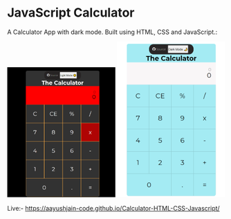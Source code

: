 # JavaScript Calculator
A Calculator App with dark mode. Built using HTML, CSS and JavaScript.:


<img src="images/Screenshot (106).png" width="250">
<img src="images/Screenshot (108).png" width="250">


Live:- https://aayushjain-code.github.io/Calculator-HTML-CSS-Javascript/
